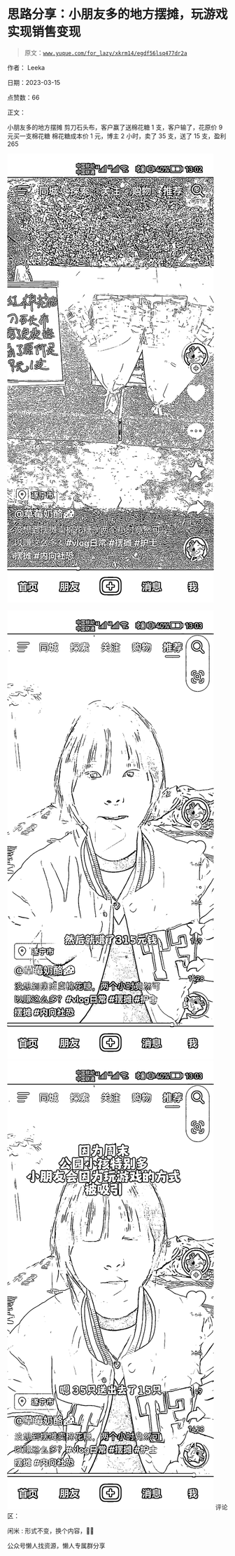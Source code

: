 # 思路分享：小朋友多的地方摆摊，玩游戏实现销售变现

> 原文：[`www.yuque.com/for_lazy/xkrm14/egdf56lsq477dr2a`](https://www.yuque.com/for_lazy/xkrm14/egdf56lsq477dr2a)



作者： Leeka



日期：2023-03-15



点赞数：66

<ne-hole id="ue19aa9bd" data-lake-id="ue19aa9bd">

正文：



小朋友多的地方摆摊 剪刀石头布，客户赢了送棉花糖 1 支，客户输了，花原价 9 元买一支棉花糖 棉花糖成本价 1 元，博主 2 小时，卖了 35 支，送了 15 支，盈利 265



![](img/bc38b5efe32def5394c9bf3c8fd43270.png)



![](img/81d256dffbf60074d09f4eff3df82961.png)  <ne-p id="u1d492260" data-lake-id="u1d492260">![](img/3cad19bb1f4e57f908686b8f2105ac88.png)  <ne-hole id="u9445f989" data-lake-id="u9445f989"><ne-p id="uc8a5b9fb" data-lake-id="uc8a5b9fb">评论区：



闲米 : 形式不变，换个内容，👍🏻

<ne-hole id="udc04e488" data-lake-id="udc04e488">

公众号懒人找资源，懒人专属群分享

</ne-hole></ne-hole></ne-p></ne-p></ne-hole>